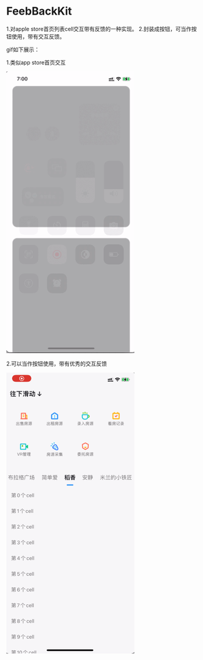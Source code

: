 # FeebBackKit
1.对apple store首页列表cell交互带有反馈的一种实现。 2.封装成按钮，可当作按钮使用，带有交互反馈。

gif如下展示：

1.类似app store首页交互



![img](https://github.com/cglwxn/FeebBackKit/blob/master/feedback_list_Gif.gif)



2.可以当作按钮使用，带有优秀的交互反馈



![img](https://github.com/cglwxn/FeebBackKit/blob/master/feedback_button_Gif.gif)

